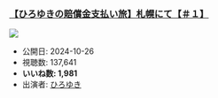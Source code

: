 ### [【ひろゆきの賠償金支払い旅】札幌にて【＃１】](https://www.youtube.com/watch?v=yTGKZsNcV8E)
[![](https://img.youtube.com/vi/yTGKZsNcV8E/sddefault.jpg)](https://www.youtube.com/watch?v=yTGKZsNcV8E)
-   公開日: 2024-10-26
-   視聴数: 137,641
-   **いいね数: 1,981**
-   出演者: [ひろゆき](/rehacq_fan/people/ひろゆき "wikilink")
